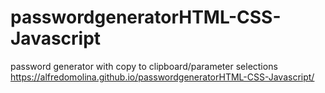 # passwordgeneratorHTML-CSS-Javascript
password generator with copy to clipboard/parameter selections
https://alfredomolina.github.io/passwordgeneratorHTML-CSS-Javascript/
